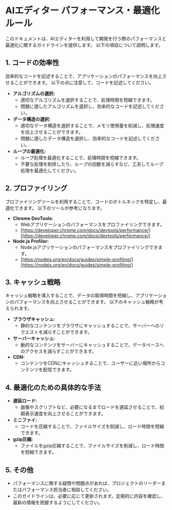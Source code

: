 <!--
  このファイルは、AIエディタを利用する際のパフォーマンス・最適化ルールを記述します。
  コードの効率性、プロファイリング、キャッシュ戦略、最適化のための具体的な手法などを網羅しています。
-->

# AIエディター パフォーマンス・最適化ルール

このドキュメントは、AIエディターを利用して開発を行う際のパフォーマンスと最適化に関するガイドラインを提供します。
以下の項目について説明します。

## 1. コードの効率性

効率的なコードを記述することで、アプリケーションのパフォーマンスを向上させることができます。
以下の点に注意して、コードを記述してください。

- **アルゴリズムの選択:**
  - 適切なアルゴリズムを選択することで、処理時間を短縮できます。
  - 問題に適したアルゴリズムを選択し、効率的なコードを記述してください。
- **データ構造の選択:**
  - 適切なデータ構造を選択することで、メモリ使用量を削減し、処理速度を向上させることができます。
  - 問題に適したデータ構造を選択し、効率的なコードを記述してください。
- **ループの最適化:**
  - ループ処理を最適化することで、処理時間を短縮できます。
  - 不要な処理を削除したり、ループの回数を減らすなど、工夫してループ処理を最適化してください。

## 2. プロファイリング

プロファイリングツールを利用することで、コードのボトルネックを特定し、最適化できます。
以下のツールが参考になります。

- **Chrome DevTools:**
  - Webアプリケーションのパフォーマンスをプロファイリングできます。
  - [https://developer.chrome.com/docs/devtools/performance/](https://developer.chrome.com/docs/devtools/performance/)
- **Node.js Profiler:**
  - Node.jsアプリケーションのパフォーマンスをプロファイリングできます。
  - [https://nodejs.org/en/docs/guides/simple-profiling/](https://nodejs.org/en/docs/guides/simple-profiling/)

## 3. キャッシュ戦略

キャッシュ戦略を導入することで、データの取得時間を短縮し、アプリケーションのパフォーマンスを向上させることができます。
以下のキャッシュ戦略が考えられます。

- **ブラウザキャッシュ:**
  - 静的なコンテンツをブラウザにキャッシュすることで、サーバーへのリクエストを減らすことができます。
- **サーバーキャッシュ:**
  - 動的なコンテンツをサーバーにキャッシュすることで、データベースへのアクセスを減らすことができます。
- **CDN:**
  - コンテンツをCDNにキャッシュすることで、ユーザーに近い場所からコンテンツを配信できます。

## 4. 最適化のための具体的な手法

- **遅延ロード:**
  - 画像やスクリプトなど、必要になるまでロードを遅延させることで、初期表示速度を向上させることができます。
- **ミニファイ:**
  - コードを圧縮することで、ファイルサイズを削減し、ロード時間を短縮できます。
- **gzip圧縮:**
  - ファイルをgzip圧縮することで、ファイルサイズを削減し、ロード時間を短縮できます。

## 5. その他

- パフォーマンスに関する疑問や問題点があれば、プロジェクトのリーダーまたはパフォーマンス担当者に相談してください。
- このガイドラインは、必要に応じて更新されます。定期的に内容を確認し、最新の情報を把握するようにしてください。
